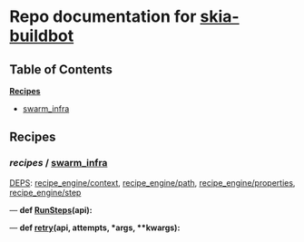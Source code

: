 <!--- AUTOGENERATED BY `./recipes.py test train` -->
# Repo documentation for [skia-buildbot]()
## Table of Contents

**[Recipes](#Recipes)**
  * [swarm_infra](#recipes-swarm_infra)
## Recipes

### *recipes* / [swarm\_infra](/infra/bots/recipes/swarm_infra.py)

[DEPS](/infra/bots/recipes/swarm_infra.py#13): [recipe\_engine/context][recipe_engine/recipe_modules/context], [recipe\_engine/path][recipe_engine/recipe_modules/path], [recipe\_engine/properties][recipe_engine/recipe_modules/properties], [recipe\_engine/step][recipe_engine/recipe_modules/step]

&mdash; **def [RunSteps](/infra/bots/recipes/swarm_infra.py#36)(api):**

&mdash; **def [retry](/infra/bots/recipes/swarm_infra.py#24)(api, attempts, \*args, \*\*kwargs):**

[recipe_engine/recipe_modules/context]: https://chromium.googlesource.com/infra/luci/recipes-py.git/+/54c9a286d41d9f711837dd4c002fc7fbc9bfde83/README.recipes.md#recipe_modules-context
[recipe_engine/recipe_modules/path]: https://chromium.googlesource.com/infra/luci/recipes-py.git/+/54c9a286d41d9f711837dd4c002fc7fbc9bfde83/README.recipes.md#recipe_modules-path
[recipe_engine/recipe_modules/properties]: https://chromium.googlesource.com/infra/luci/recipes-py.git/+/54c9a286d41d9f711837dd4c002fc7fbc9bfde83/README.recipes.md#recipe_modules-properties
[recipe_engine/recipe_modules/step]: https://chromium.googlesource.com/infra/luci/recipes-py.git/+/54c9a286d41d9f711837dd4c002fc7fbc9bfde83/README.recipes.md#recipe_modules-step
